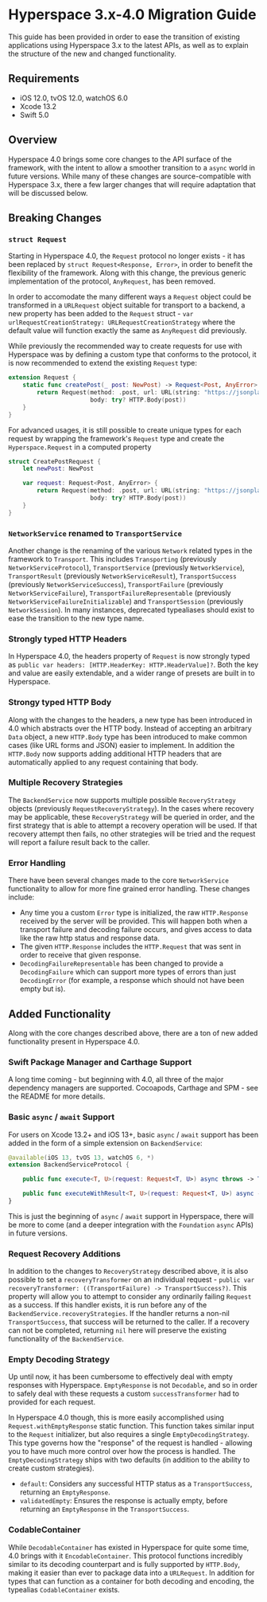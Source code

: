 # Hyperspace 3.x-4.0 Migration Guide

This guide has been provided in order to ease the transition of existing applications using Hyperspace 3.x to the latest APIs, as well as to explain the structure of the new and changed functionality.

## Requirements

- iOS 12.0, tvOS 12.0, watchOS 6.0
- Xcode 13.2
- Swift 5.0

## Overview

Hyperspace 4.0 brings some core changes to the API surface of the framework, with the intent to allow a smoother transition to a `async` world in future versions. While many of these changes are source-compatible with Hyperspace 3.x, there a few larger changes that will require adaptation that will be discussed below.

## Breaking Changes

### `struct Request`

Starting in Hyperspace 4.0, the `Request` protocol no longer exists - it has been replaced by `struct Request<Response, Error>`, in order to benefit the flexibility of the framework. Along with this change, the previous generic implementation of the protocol, `AnyRequest`, has been removed.

In order to accomodate the many different ways a `Request` object could be transformed in a `URLRequest` object suitable for transport to a backend, a new property has been added to the `Request` struct - `var urlRequestCreationStrategy: URLRequestCreationStrategy` where the default value will function exactly the same as `AnyRequest` did previously.

While previously the recommended way to create requests for use with Hyperspace was by defining a custom type that conforms to the protocol, it is now recommended to extend the existing `Request` type:

```swift
extension Request {
    static func createPost(_ post: NewPost) -> Request<Post, AnyError> {
        return Request(method: .post, url: URL(string: "https://jsonplaceholder.typicode.com/posts")!, headers: [.contentType: .applicationJSON],
                       body: try? HTTP.Body(post))
    }
}
```

For advanced usages, it is still possible to create unique types for each request by wrapping the framework's `Request` type and create the `Hyperspace.Request` in a computed property

```swift
struct CreatePostRequest {
    let newPost: NewPost

    var request: Request<Post, AnyError> {
        return Request(method: .post, url: URL(string: "https://jsonplaceholder.typicode.com/posts")!, headers: [.contentType: .applicationJSON],
                       body: try? HTTP.Body(post))
    }
}
```

### `NetworkService` renamed to `TransportService`

Another change is the renaming of the various `Network` related types in the framework to `Transport`. This includes `Transporting` (previously `NetworkServiceProtocol`), `TransportService` (previously `NetworkService`), `TransportResult` (previously `NetworkServiceResult`), `TransportSuccess` (previously `NetworkServiceSuccess`), `TransportFailure` (previously `NetworkServiceFailure`), `TransportFailureRepresentable` (previously `NetworkServiceFailureInitializable`) and `TransportSession` (previously `NetworkSession`). In many instances, deprecated typealiases should exist to ease the transition to the new type name.

### Strongly typed HTTP Headers

In Hyperspace 4.0, the headers property of `Request` is now strongly typed as `public var headers: [HTTP.HeaderKey: HTTP.HeaderValue]?`. Both the key and value are easily extendable, and a wider range of presets are built in to Hyperspace.

### Strongy typed HTTP Body

Along with the changes to the headers, a new type has been introduced in 4.0 which abstracts over the HTTP body. Instead of accepting an arbitrary `Data` object, a new `HTTP.Body` type has been introduced to make common cases (like URL forms and JSON) easier to implement. In addition the `HTTP.Body` now supports adding additional HTTP headers that are automatically applied to any request containing that body.

### Multiple Recovery Strategies

The `BackendService` now supports multiple possible `RecoveryStrategy` objects (previously `RequestRecoveryStrategy`). In the cases where recovery may be applicable, these `RecoveryStrategy` will be queried in order, and the first strategy that is able to attempt a recovery operation will be used. If that recovery attempt then fails, no other strategies will be tried and the request will report a failure result back to the caller.

### Error Handling

There have been several changes made to the core `NetworkService` functionality to allow for more fine grained error handling. These changes include:

- Any time you a custom `Error` type is initialized, the raw `HTTP.Response` received by the server will be provided. This will happen both when a transport failure and decoding failure occurs, and gives access to data like the raw http status and response data.
- The given `HTTP.Response` includes the `HTTP.Request` that was sent in order to receive that given response.  
- `DecodingFailureRepresentable` has been changed to provide a `DecodingFailure` which can support more types of errors than just `DecodingError` (for example, a response which should not have been empty but is).


## Added Functionality

Along with the core changes described above, there are a ton of new added functionality present in Hyperspace 4.0.

### Swift Package Manager and Carthage Support

A long time coming - but beginning with 4.0, all three of the major dependency managers are supported. Cocoapods, Carthage and SPM - see the README for more details.

### Basic `async` / `await` Support

For users on Xcode 13.2+ and iOS 13+, basic `async` / `await` support has been added in the form of a simple extension on `BackendService`:

```swift
@available(iOS 13, tvOS 13, watchOS 6, *)
extension BackendServiceProtocol {

    public func execute<T, U>(request: Request<T, U>) async throws -> T

    public func executeWithResult<T, U>(request: Request<T, U>) async -> Result<T, U>
}
```

This is just the beginning of `async` / `await` support in Hyperspace, there will be more to come (and a deeper integration with the `Foundation` `async` APIs) in future versions.

### Request Recovery Additions

In addition to the changes to `RecoveryStrategy` described above, it is also possible to set a `recoveryTransformer` on an individual request - `public var recoveryTransformer: ((TransportFailure) -> TransportSuccess?)`. This property will allow you to attempt to consider any ordinarily failing `Request` as a success. If this handler exists, it is run before any of the `BackendService.recoveryStrategies`. If the handler returns a non-nil `TransportSuccess`, that success will be returned to the caller. If a recovery can not be completed, returning `nil` here will preserve the existing functionality of the `BackendService`.

### Empty Decoding Strategy

Up until now, it has been cumbersome to effectively deal with empty responses with Hyperspace. `EmptyResponse` is not `Decodable`, and so in order to safely deal with these requests a custom `successTransformer` had to provided for each request.

In Hyperspace 4.0 though, this is more easily accomplished using `Request.withEmptyResponse` static function. This function takes similar input to the `Request` initializer, but also requires a single `EmptyDecodingStrategy`. This type governs how the "response" of the request is handled - allowing you to have much more control over how the process is handled. The `EmptyDecodingStrategy` ships with two defaults (in addition to the ability to create custom strategies).

 - `default`: Considers any successful HTTP status as a `TransportSuccess`, returning an `EmptyResponse`.
 - `validatedEmpty`: Ensures the response is actually empty, before returning an `EmptyResponse` in the `TransportSuccess`.

### CodableContainer

While `DecodableContainer` has existed in Hyperspace for quite some time, 4.0 brings with it `EncodableContainer`. This protocol functions incredibly similar to its decoding counterpart and is fully supported by `HTTP.Body`, making it easier than ever to package data into a `URLRequest`. In addition for types that can function as a container for both decoding and encoding, the typealias `CodableContainer` exists.
